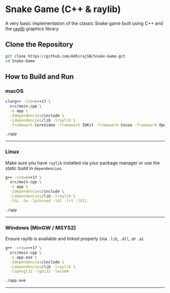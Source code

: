 # Snake Game (C++ & raylib)

A very basic implementation of the classic Snake game built using C++ and the [raylib](https://www.raylib.com/) graphics library.

## Clone the Repository

```bash
git clone https://github.com/AdhirajSB/Snake-Game.git
cd Snake-Game
```

## How to Build and Run

### macOS

```bash
clang++ -std=c++17 \
  src/main.cpp \
  -o app \
  -Idependencies/include \
  -Ldependencies/lib -lraylib \
  -framework CoreVideo -framework IOKit -framework Cocoa -framework OpenGL -framework AudioToolbox

./app
```

---

### Linux

Make sure you have `raylib` installed via your package manager or use the static build in `dependencies`.

```bash
g++ -std=c++17 \
  src/main.cpp \
  -o app \
  -Idependencies/include \
  -Ldependencies/lib -lraylib \
  -lGL -lm -lpthread -ldl -lrt -lX11

./app
```

---

### Windows (MinGW / MSYS2)

Ensure raylib is available and linked properly (via `.lib`, `.dll`, or `.a`).

```bash
g++ -std=c++17 \
  src/main.cpp \
  -o app.exe \
  -Idependencies/include \
  -Ldependencies/lib -lraylib \
  -lopengl32 -lgdi32 -lwinmm

./app.exe
```

---
